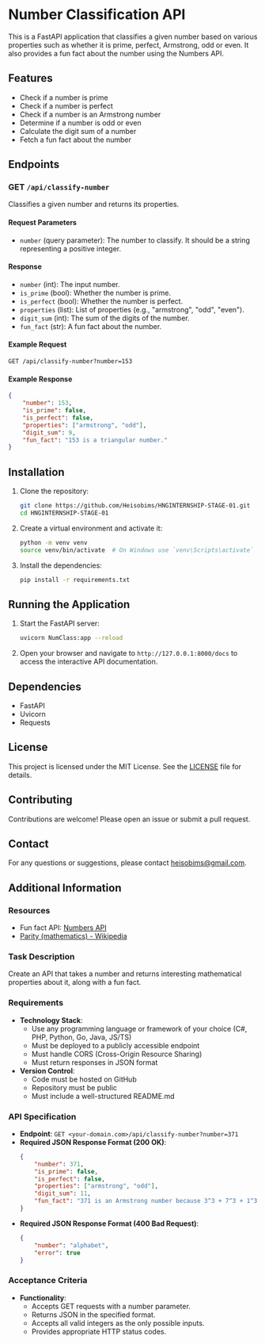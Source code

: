 # Number Classification API

This is a FastAPI application that classifies a given number based on various properties such as whether it is prime, perfect, Armstrong, odd or even. It also provides a fun fact about the number using the Numbers API.

## Features

- Check if a number is prime
- Check if a number is perfect
- Check if a number is an Armstrong number
- Determine if a number is odd or even
- Calculate the digit sum of a number
- Fetch a fun fact about the number

## Endpoints

### GET `/api/classify-number`

Classifies a given number and returns its properties.

#### Request Parameters

- `number` (query parameter): The number to classify. It should be a string representing a positive integer.

#### Response

- `number` (int): The input number.
- `is_prime` (bool): Whether the number is prime.
- `is_perfect` (bool): Whether the number is perfect.
- `properties` (list): List of properties (e.g., "armstrong", "odd", "even").
- `digit_sum` (int): The sum of the digits of the number.
- `fun_fact` (str): A fun fact about the number.

#### Example Request

```
GET /api/classify-number?number=153
```

#### Example Response

```json
{
    "number": 153,
    "is_prime": false,
    "is_perfect": false,
    "properties": ["armstrong", "odd"],
    "digit_sum": 9,
    "fun_fact": "153 is a triangular number."
}
```

## Installation

1. Clone the repository:
     ```sh
     git clone https://github.com/Heisobims/HNGINTERNSHIP-STAGE-01.git
     cd HNGINTERNSHIP-STAGE-01
     ```

2. Create a virtual environment and activate it:
     ```sh
     python -m venv venv
     source venv/bin/activate  # On Windows use `venv\Scripts\activate`
     ```

3. Install the dependencies:
     ```sh
     pip install -r requirements.txt
     ```

## Running the Application

1. Start the FastAPI server:
     ```sh
     uvicorn NumClass:app --reload
     ```

2. Open your browser and navigate to `http://127.0.0.1:8000/docs` to access the interactive API documentation.

## Dependencies

- FastAPI
- Uvicorn
- Requests

## License

This project is licensed under the MIT License. See the [LICENSE](LICENSE) file for details.

## Contributing

Contributions are welcome! Please open an issue or submit a pull request.

## Contact

For any questions or suggestions, please contact [heisobims@gmail.com](mailto:heisobims@gmail.com).

## Additional Information

### Resources

- Fun fact API: [Numbers API](http://numbersapi.com/#42)
- [Parity (mathematics) - Wikipedia](https://en.wikipedia.org/wiki/Parity_(mathematics))

### Task Description

Create an API that takes a number and returns interesting mathematical properties about it, along with a fun fact.

### Requirements

- **Technology Stack**:
  - Use any programming language or framework of your choice (C#, PHP, Python, Go, Java, JS/TS)
  - Must be deployed to a publicly accessible endpoint
  - Must handle CORS (Cross-Origin Resource Sharing)
  - Must return responses in JSON format
- **Version Control**:
  - Code must be hosted on GitHub
  - Repository must be public
  - Must include a well-structured README.md

### API Specification

- **Endpoint**: `GET <your-domain.com>/api/classify-number?number=371`
- **Required JSON Response Format (200 OK)**:
  ```json
  {
      "number": 371,
      "is_prime": false,
      "is_perfect": false,
      "properties": ["armstrong", "odd"],
      "digit_sum": 11,
      "fun_fact": "371 is an Armstrong number because 3^3 + 7^3 + 1^3 = 371"
  }
  ```
- **Required JSON Response Format (400 Bad Request)**:
  ```json
  {
      "number": "alphabet",
      "error": true
  }
  ```

### Acceptance Criteria

- **Functionality**:
  - Accepts GET requests with a number parameter.
  - Returns JSON in the specified format.
  - Accepts all valid integers as the only possible inputs.
  - Provides appropriate HTTP status codes.
